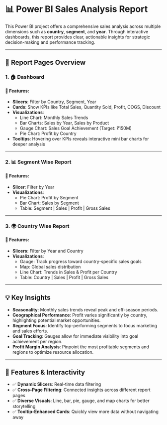 # 📊 Power BI Sales Analysis Report

This Power BI project offers a comprehensive sales analysis across multiple dimensions such as **country**, **segment**, and **year**. Through interactive dashboards, this report provides clear, actionable insights for strategic decision-making and performance tracking.

---

## 📁 Report Pages Overview

### 1. 🏠 Dashboard

#### 🔧 Features:
- **Slicers**: Filter by Country, Segment, Year
- **Cards**: Show KPIs like Total Sales, Quantity Sold, Profit, COGS, Discount
- **Visualizations**:
  - Line Chart: Monthly Sales Trends
  - Bar Charts: Sales by Year, Sales by Product
  - Gauge Chart: Sales Goal Achievement (Target: ₹150M)
  - Pie Chart: Profit by Country
- **Tooltips**: Hovering over KPIs reveals interactive mini bar charts for deeper analysis

---

### 2. 📊 Segment Wise Report

#### 🔧 Features:
- **Slicer**: Filter by Year
- **Visualizations**:
  - Pie Chart: Profit by Segment
  - Bar Chart: Sales by Segment
  - Table: Segment | Sales | Profit | Gross Sales

---

### 3. 🌍 Country Wise Report

#### 🔧 Features:
- **Slicers**: Filter by Year and Country
- **Visualizations**:
  - Gauge: Track progress toward country-specific sales goals
  - Map: Global sales distribution
  - Line Chart: Trends in Sales & Profit per Country
  - Table: Country | Sales | Profit | Gross Sales

---

## 💡 Key Insights

- **Seasonality**: Monthly sales trends reveal peak and off-season periods.
- **Geographical Performance**: Profit varies significantly by country, highlighting potential market opportunities.
- **Segment Focus**: Identify top-performing segments to focus marketing and sales efforts.
- **Goal Tracking**: Gauges allow for immediate visibility into goal achievement per region.
- **Profit Margin Analysis**: Pinpoint the most profitable segments and regions to optimize resource allocation.

---

## 🧩 Features & Interactivity

- ✅ **Dynamic Slicers**: Real-time data filtering
- ✅ **Cross-Page Filtering**: Connected insights across different report pages
- ✅ **Diverse Visuals**: Line, bar, pie, gauge, and map charts for better storytelling
- ✅ **Tooltip-Enhanced Cards**: Quickly view more data without navigating away

